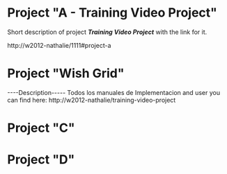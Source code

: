 <!-- TITLE: Welcome to our Wiki site for InfoArch Internal Projects!  -->
<!-- SUBTITLE: We can find here all the latest documentation for the latest versions of our internal projects  -->

# Project "A - Training Video Project"
Short description of project ***Training Video Project*** with the link for it.

http://w2012-nathalie/1111#project-a
#  Project "Wish Grid"
----Description-----
Todos los manuales de Implementacion and user you can find here:
http://w2012-nathalie/training-video-project

#  Project "C"
#  Project "D"
